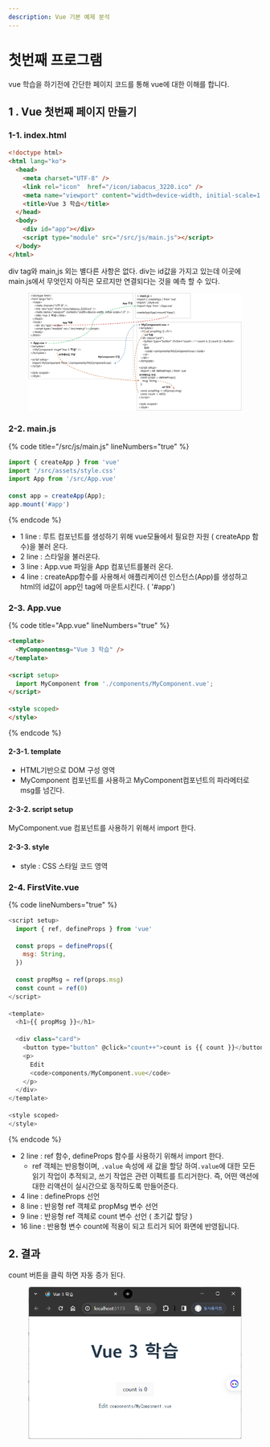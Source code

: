 ```yaml
---
description: Vue 기본 예제 분석
---
```


# 첫번째 프로그램

vue 학습을 하기전에 간단한 페이지 코드를 통해 vue에 대한 이해를 합니다.

## 1 . Vue 첫번째 페이지 만들기&#x20;

### 1-1. index.html

```html
<!doctype html>
<html lang="ko">
  <head>
    <meta charset="UTF-8" />
    <link rel="icon"  href="/icon/iabacus_3220.ico" />
    <meta name="viewport" content="width=device-width, initial-scale=1.0" />
    <title>Vue 3 학습</title>
  </head>
  <body>
    <div id="app"></div>
    <script type="module" src="/src/js/main.js"></script>
  </body>
</html>
```

div tag와 main,js 외는 별다른 사항은 없다. div는 id값을 가지고 있는데 이곳에 main.js에서 무엇인지 아직은 모르지만 연결되다는 것을 예측 할 수 있다.

<figure><img src="../../.gitbook/assets/image (192).png" alt=""><figcaption></figcaption></figure>

### 2-2.  main.js

{% code title="/src/js/main.js" lineNumbers="true" %}
```javascript
import { createApp } from 'vue'
import '/src/assets/style.css'
import App from '/src/App.vue'

const app = createApp(App);
app.mount('#app')  
```
{% endcode %}

* 1 line : 루트 컴포넌트를 생성하기 위해 vue모듈에서 필요한 자원 ( createApp  함수)을 불러 온다.
* 2 line :  스타일을 불러온다.
* 3 line :  App.vue 파일을 App 컴포넌트를불러 온다.
* 4 line : createApp함수를 사용해서 애플리케이션 인스턴스(App)를 생성하고 html의 id값이 app인 tag에 마운트시킨다. ( '#app')

### 2-3. App.vue

{% code title="App.vue" lineNumbers="true" %}
```html
<template>
  <MyComponentmsg="Vue 3 학습" />                 
</template>

<script setup>
  import MyComponent from './components/MyComponent.vue';    
</script>

<style scoped>
</style>
```
{% endcode %}

#### 2-3-1. template &#x20;

* HTML기반으로 DOM 구성 영역
* MyComponent 컴포넌트를 사용하고 MyComponent컴포넌트의 파라메터로 msg를 넘긴다.

#### 2-3-2. script setup

&#x20;MyComponent.vue 컴포넌트를 사용하기 위해서 import 한다.

#### 2-3-3. style&#x20;

* style : CSS 스타일 코드 영역

### 2-4. FirstVite.vue

{% code lineNumbers="true" %}
```javascript
<script setup>
  import { ref, defineProps } from 'vue'             

  const props = defineProps({                        
    msg: String,
  })

  const propMsg = ref(props.msg)                     
  const count = ref(0)                               
</script>

<template>
  <h1>{{ propMsg }}</h1>

  <div class="card">
    <button type="button" @click="count++">count is {{ count }}</button>   
    <p>
      Edit
      <code>components/MyComponent.vue</code>  
    </p>
  </div>
</template>

<style scoped> 
</style>
```
{% endcode %}

* 2 line : ref 함수, defineProps  함수를 사용하기 위해서 import 한다.
  * ref 객체는 반응형이며, `.value` 속성에 새 값을 할당 하여`.value`에 대한 모든 읽기 작업이 추적되고, 쓰기 작업은 관련 이펙트를 트리거한다. 즉, 어떤 액션에 대한 리액션이 실시간으로 동작하도록 만들어준다.
* 4 line : defineProps  선언&#x20;
* 8 line : 반응형   ref 객체로 propMsg 변수 선언&#x20;
* 9 line : 반응형   ref 객체로 count 변수 선언 ( 초기값 할당 )
* 16 line :  반용형 변수 count에 적용이 되고 트리거 되어 화면에 반영됩니다.

## 2. 결과

count 버튼을 클릭 하면 자동 증가 된다.

<figure><img src="../../.gitbook/assets/image (193).png" alt=""><figcaption></figcaption></figure>
